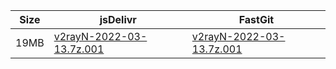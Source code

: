 |    Size   |     jsDelivr  | FastGit |
|  ---  |  ---  |  ---  |
| 19MB | [v2rayN-2022-03-13.7z.001](https://cdn.jsdelivr.net/gh/googleians/v2rayN-32@main/v2rayN-2022-03-13.7z.001) | [v2rayN-2022-03-13.7z.001](https://raw.fastgit.org/googleians/v2rayN-32/main/v2rayN-2022-03-13.7z.001) |

